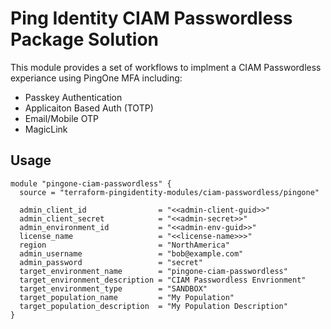 
# Ping Identity CIAM Passwordless Package Solution

This module provides a set of workflows to implment a CIAM Passwordless experiance using PingOne MFA including:

* Passkey Authentication
* Applicaiton Based Auth (TOTP)
* Email/Mobile OTP
* MagicLink

## Usage

```hcl
module "pingone-ciam-passwordless" {
  source = "terraform-pingidentity-modules/ciam-passwordless/pingone"

  admin_client_id                = "<<admin-client-guid>>"
  admin_client_secret            = "<<admin-secret>>"
  admin_environment_id           = "<<admin-env-guid>>"
  license_name                   = "<<license-name>>>"
  region                         = "NorthAmerica"
  admin_username                 = "bob@example.com"
  admin_password                 = "secret"
  target_environment_name        = "pingone-ciam-passwordless"
  target_environment_description = "CIAM Passwordless Envrionment"
  target_environment_type        = "SANDBOX"
  target_population_name         = "My Population"
  target_population_description  = "My Population Description"
}
```

